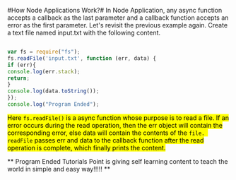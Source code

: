 #How Node Applications Work?#
In Node Application, any async function accepts a callback as the last parameter and a
callback function accepts an error as the first parameter. Let's revisit the previous example
again. Create a text file named input.txt with the following content.

 ```javaScript ...

var fs = require("fs");
fs.readFile('input.txt', function (err, data) {
 if (err){
 console.log(err.stack);
 return;
 }
 console.log(data.toString());
});
console.log("Program Ended");

 ```

 <mark>Here `fs.readFile()` is a async function whose purpose is to read a file. If an error occurs
during the read operation, then the err object will contain the corresponding error, else
data will contain the contents of the `file. readFile` passes err and data to the callback
function after the read operation is complete, which finally prints the content.</mark>

**
Program Ended
Tutorials Point is giving self learning content
to teach the world in simple and easy way!!!!!
**

 
